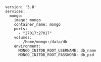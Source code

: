 

```
version: '3.8'
services:
  mongo:
    image: mongo
    container_name: mongo
    ports:
      - "27017:27017"
    volumes:
      - /home/mongo:/data/db
    environment:
      MONGO_INITDB_ROOT_USERNAME: db_name
      MONGO_INITDB_ROOT_PASSWORD: db_psd

```
<!--stackedit_data:
eyJoaXN0b3J5IjpbLTE4MTc5NjQwNzFdfQ==
-->